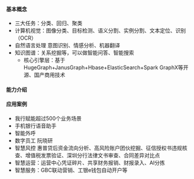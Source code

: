#### 基本概念

- 三大任务：分类、回归、聚类
- 计算机视觉：图像分类、目标检测、语义分割、实例分割、文本定位、识别（OCR）
- 自然语言处理  意图识别、情感分析、机器翻译
- 知识图谱：关系挖掘等，可以做智能问答、智能搜索
  - 核心引擎层：基于HugeGraph+JanusGraph+Hbase+ElasticSearch+Spark GraphX等开源、国产商用技术



#### 能力介绍





#### 应用案例

- 我行赋能超过500个业务场景
- 手机银行语音助手
- 智能外呼
- 数字员工 阮晓研
- 智慧风控 惠普贷后资金流向分析、高风险账户团伙挖掘、征信授权书违规核查、增值税发票验证、深圳分行法律文书审查、合同差异对比点
- 智慧运营：运营中心凭证碎片、共享财务报销、财报录入、AI分拣
- 智慧服务：GBC联动营销、工银e钱包自动开户等
